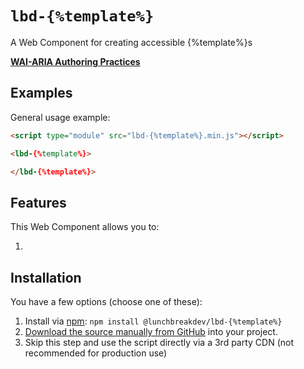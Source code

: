 # `lbd-{%template%}`

A Web Component for creating accessible {%template%}s

**[WAI-ARIA Authoring Practices](https://www.w3.org/WAI/ARIA/apg/patterns/{%template%}/)**

## Examples

General usage example:

```html
<script type="module" src="lbd-{%template%}.min.js"></script>

<lbd-{%template%}>

</lbd-{%template%}>
```

## Features

This Web Component allows you to:

1.

## Installation

You have a few options (choose one of these):

1. Install via [npm](https://www.npmjs.com/package/@lunchbreakdev/lbd-{%template%}): `npm install @lunchbreakdev/lbd-{%template%}`
2. [Download the source manually from GitHub](https://github.com/lunchbreakdev/lbd-components/releases) into your project.
3. Skip this step and use the script directly via a 3rd party CDN (not recommended for production use)
